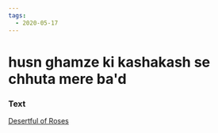 ```yaml
---
tags:
  - 2020-05-17
---
```

# husn ghamze ki kashakash se chhuta mere ba'd

### Text
[Desertful of Roses](http://www.columbia.edu/itc/mealac/pritchett/00ghalib/057/index_057.html)

